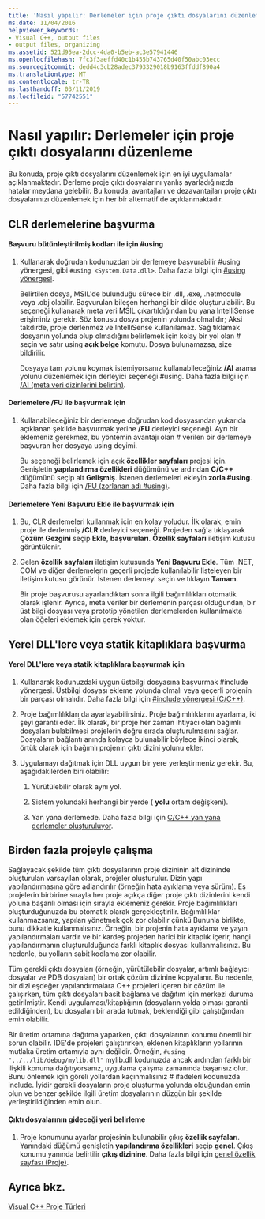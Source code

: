 ```yaml
---
title: 'Nasıl yapılır: Derlemeler için proje çıktı dosyalarını düzenleme'
ms.date: 11/04/2016
helpviewer_keywords:
- Visual C++, output files
- output files, organizing
ms.assetid: 521d95ea-2dcc-4da0-b5eb-ac3e57941446
ms.openlocfilehash: 7fc3f3aeffd40c1b455b743765d40f50abc03ecc
ms.sourcegitcommit: dedd4c3cb28adec3793329018b9163ffddf890a4
ms.translationtype: MT
ms.contentlocale: tr-TR
ms.lasthandoff: 03/11/2019
ms.locfileid: "57742551"
---
```

# <a name="how-to-organize-project-output-files-for-builds"></a>Nasıl yapılır: Derlemeler için proje çıktı dosyalarını düzenleme

Bu konuda, proje çıktı dosyalarını düzenlemek için en iyi uygulamalar açıklanmaktadır. Derleme proje çıktı dosyalarını yanlış ayarladığınızda hatalar meydana gelebilir. Bu konuda, avantajları ve dezavantajları proje çıktı dosyalarınızı düzenlemek için her bir alternatif de açıklanmaktadır.

## <a name="referencing-clr-assemblies"></a>CLR derlemelerine başvurma

#### <a name="to-reference-assemblies-with-using"></a>Başvuru bütünleştirilmiş kodları ile için #using

1. Kullanarak doğrudan kodunuzdan bir derlemeye başvurabilir #using yönergesi, gibi `#using <System.Data.dll>`. Daha fazla bilgi için [#using yönergesi](../preprocessor/hash-using-directive-cpp.md).

   Belirtilen dosya, MSIL'de bulunduğu sürece bir .dll, .exe, .netmodule veya .obj olabilir. Başvurulan bileşen herhangi bir dilde oluşturulabilir. Bu seçeneği kullanarak meta veri MSIL çıkartıldığından bu yana IntelliSense erişiminiz gerekir. Söz konusu dosya projenin yolunda olmalıdır; Aksi takdirde, proje derlenmez ve IntelliSense kullanılamaz. Sağ tıklamak dosyanın yolunda olup olmadığını belirlemek için kolay bir yol olan # seçin ve satır using **açık belge** komutu. Dosya bulunamazsa, size bildirilir.

   Dosyaya tam yolunu koymak istemiyorsanız kullanabileceğiniz **/AI** arama yolunu düzenlemek için derleyici seçeneği #using. Daha fazla bilgi için [/AI (meta veri dizinlerini belirtin)](../build/reference/ai-specify-metadata-directories.md).

#### <a name="to-reference-assemblies-with-fu"></a>Derlemelere /FU ile başvurmak için

1. Kullanabileceğiniz bir derlemeye doğrudan kod dosyasından yukarıda açıklanan şekilde başvurmak yerine **/FU** derleyici seçeneği. Ayrı bir eklemeniz gerekmez, bu yöntemin avantajı olan # verilen bir derlemeye başvuran her dosyaya using deyimi.

   Bu seçeneği belirlemek için açık **özellikler sayfaları** projesi için. Genişletin **yapılandırma özellikleri** düğümünü ve ardından **C/C++** düğümünü seçip alt **Gelişmiş**. İstenen derlemeleri ekleyin **zorla #using**. Daha fazla bilgi için [/FU (zorlanan adı #using)](../build/reference/fu-name-forced-hash-using-file.md).

#### <a name="to-reference-assemblies-with-add-new-reference"></a>Derlemelere Yeni Başvuru Ekle ile başvurmak için

1. Bu, CLR derlemeleri kullanmak için en kolay yoludur. İlk olarak, emin proje ile derlenmiş **/CLR** derleyici seçeneği. Projeden sağ'a tıklayarak **Çözüm Gezgini** seçip **Ekle**, **başvuruları**. **Özellik sayfaları** iletişim kutusu görüntülenir.

1. Gelen **özellik sayfaları** iletişim kutusunda **Yeni Başvuru Ekle**. Tüm .NET, COM ve diğer derlemelerin geçerli projede kullanılabilir listeleyen bir iletişim kutusu görünür. İstenen derlemeyi seçin ve tıklayın **Tamam**.

   Bir proje başvurusu ayarlandıktan sonra ilgili bağımlılıkları otomatik olarak işlenir. Ayrıca, meta veriler bir derlemenin parçası olduğundan, bir üst bilgi dosyası veya prototip yönetilen derlemelerden kullanılmakta olan öğeleri eklemek için gerek yoktur.

## <a name="referencing-native-dlls-or-static-libraries"></a>Yerel DLL'lere veya statik kitaplıklara başvurma

#### <a name="to-reference-native-dlls-or-static-libraries"></a>Yerel DLL'lere veya statik kitaplıklara başvurmak için

1. Kullanarak kodunuzdaki uygun üstbilgi dosyasına başvurmak #include yönergesi. Üstbilgi dosyası ekleme yolunda olmalı veya geçerli projenin bir parçası olmalıdır. Daha fazla bilgi için [#include yönergesi (C/C++)](../preprocessor/hash-include-directive-c-cpp.md).

1. Proje bağımlılıkları da ayarlayabilirsiniz. Proje bağımlılıklarını ayarlama, iki şeyi garanti eder. İlk olarak, bir proje her zaman ihtiyacı olan bağımlı dosyaları bulabilmesi projelerin doğru sırada oluşturulmasını sağlar. Dosyaların bağlantı anında kolayca bulunabilir böylece ikinci olarak, örtük olarak için bağımlı projenin çıktı dizini yolunu ekler.

1. Uygulamayı dağıtmak için DLL uygun bir yere yerleştirmeniz gerekir. Bu, aşağıdakilerden biri olabilir:

   1. Yürütülebilir olarak aynı yol.

   1. Sistem yolundaki herhangi bir yerde ( **yolu** ortam değişkeni).

   1. Yan yana derlemede. Daha fazla bilgi için [C/C++ yan yana derlemeler oluşturuluyor](../build/building-c-cpp-side-by-side-assemblies.md).

## <a name="working-with-multiple-projects"></a>Birden fazla projeyle çalışma

Sağlayacak şekilde tüm çıktı dosyalarının proje dizininin alt dizininde oluşturulan varsayılan olarak, projeler oluşturulur. Dizin yapı yapılandırmasına göre adlandırılır (örneğin hata ayıklama veya sürüm). Eş projelerin birbirine sırayla her proje açıkça diğer proje çıktı dizinlerini kendi yoluna başarılı olması için sırayla eklemeniz gerekir. Proje bağımlılıkları oluşturduğunuzda bu otomatik olarak gerçekleştirilir. Bağımlılıklar kullanmazsanız, yapıları yönetmek çok zor olabilir çünkü Bununla birlikte, bunu dikkatle kullanmalısınız. Örneğin, bir projenin hata ayıklama ve yayın yapılandırmaları vardır ve bir kardeş projeden harici bir kitaplık içerir, hangi yapılandırmanın oluşturulduğunda farklı kitaplık dosyası kullanmalısınız. Bu nedenle, bu yolların sabit kodlama zor olabilir.

Tüm gerekli çıktı dosyaları (örneğin, yürütülebilir dosyalar, artımlı bağlayıcı dosyalar ve PDB dosyaları) bir ortak çözüm dizinine kopyalanır. Bu nedenle, bir dizi eşdeğer yapılandırmalara C++ projeleri içeren bir çözüm ile çalışırken, tüm çıktı dosyaları basit bağlama ve dağıtım için merkezi duruma getirilmiştir. Kendi uygulaması/kitaplığının (dosyaların yolda olması garanti edildiğinden), bu dosyaları bir arada tutmak, beklendiği gibi çalıştığından emin olabilir.

Bir üretim ortamına dağıtma yaparken, çıktı dosyalarının konumu önemli bir sorun olabilir. IDE'de projeleri çalıştırırken, eklenen kitaplıkların yollarının mutlaka üretim ortamıyla aynı değildir. Örneğin, `#using "../../lib/debug/mylib.dll"` mylib.dll kodunuzda ancak ardından farklı bir ilişkili konuma dağıtıyorsanız, uygulama çalışma zamanında başarısız olur. Bunu önlemek için göreli yollardan kaçınmalısınız # ifadeleri kodunuzda include. İyidir gerekli dosyaların proje oluşturma yolunda olduğundan emin olun ve benzer şekilde ilgili üretim dosyalarının düzgün bir şekilde yerleştirildiğinden emin olun.

#### <a name="how-to-specify-where-output-files-go"></a>Çıktı dosyalarının gideceği yeri belirleme

1. Proje konumunu ayarlar projesinin bulunabilir çıkış **özellik sayfaları**. Yanındaki düğümü genişletin **yapılandırma özellikleri** seçip **genel**. Çıkış konumu yanında belirtilir **çıkış dizinine**. Daha fazla bilgi için [genel özellik sayfası (Proje)](../ide/general-property-page-project.md).

## <a name="see-also"></a>Ayrıca bkz.

[Visual C++ Proje Türleri](../ide/visual-cpp-project-types.md)
